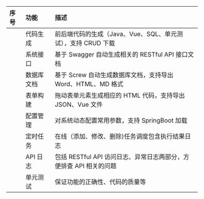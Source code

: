 |序号 | 功能   | 描述                             |
|:-- |:-----|:-------------------------------|
|  | 代码生成 | 前后端代码的生成（Java、Vue、SQL、单元测试），支持 CRUD 下载       |
|  | 系统接口 | 基于 Swagger 自动生成相关的 RESTful API 接口文档  |
|  | 数据库文档 | 基于 Screw 自动生成数据库文档，支持导出 Word、HTML、MD 格式   |
|  | 表单构建 | 拖动表单元素生成相应的 HTML 代码，支持导出 JSON、Vue 文件   |
|  | 配置管理 | 对系统动态配置常用参数，支持 SpringBoot 加载 |
|  | 定时任务 | 在线（添加、修改、删除)任务调度包含执行结果日志      |
|  | API 日志 | 包括 RESTful API 访问日志、异常日志两部分，方便排查 API 相关的问题|
|  | 单元测试 | 保证功能的正确性、代码的质量等|
